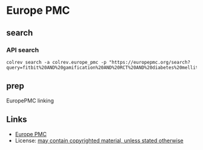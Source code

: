 # Europe PMC

## search

### API search

```
colrev search -a colrev.europe_pmc -p "https://europepmc.org/search?query=fitbit%20AND%20gamification%20AND%20RCT%20AND%20diabetes%20mellitus"
```
## prep

EuropePMC linking

## Links

- [Europe PMC](https://europepmc.org/)
- License: [may contain copyrighted material, unless stated otherwise](https://europepmc.org/Copyright)
